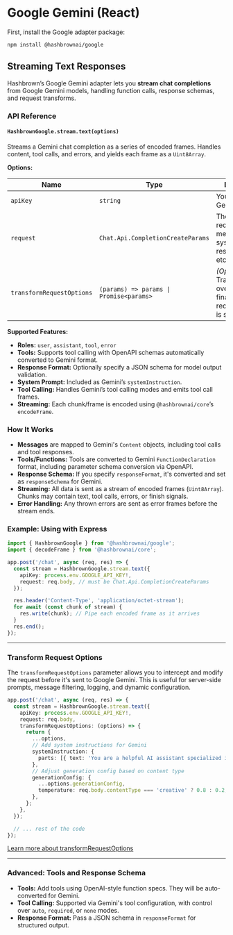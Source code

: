 # Google Gemini (React)

First, install the Google adapter package:

```sh
npm install @hashbrownai/google
```

## Streaming Text Responses

Hashbrown’s Google Gemini adapter lets you **stream chat completions** from Google Gemini models, handling function calls, response schemas, and request transforms.

### API Reference

#### `HashbrownGoogle.stream.text(options)`

Streams a Gemini chat completion as a series of encoded frames. Handles content, tool calls, and errors, and yields each frame as a `Uint8Array`.

**Options:**

| Name                      | Type                                    | Description                                                                    |
| ------------------------- | --------------------------------------- | ------------------------------------------------------------------------------ |
| `apiKey`                  | `string`                                | Your Google Gemini API Key.                                                    |
| `request`                 | `Chat.Api.CompletionCreateParams`       | The chat request: model, messages, tools, system, responseFormat, etc.         |
| `transformRequestOptions` | `(params) => params \| Promise<params>` | _(Optional)_ Transform or override the final Gemini request before it is sent. |

**Supported Features:**

- **Roles:** `user`, `assistant`, `tool`, `error`
- **Tools:** Supports tool calling with OpenAPI schemas automatically converted to Gemini format.
- **Response Format:** Optionally specify a JSON schema for model output validation.
- **System Prompt:** Included as Gemini’s `systemInstruction`.
- **Tool Calling:** Handles Gemini’s tool calling modes and emits tool call frames.
- **Streaming:** Each chunk/frame is encoded using `@hashbrownai/core`’s `encodeFrame`.

### How It Works

- **Messages** are mapped to Gemini's `Content` objects, including tool calls and tool responses.
- **Tools/Functions:** Tools are converted to Gemini `FunctionDeclaration` format, including parameter schema conversion via OpenAPI.
- **Response Schema:** If you specify `responseFormat`, it's converted and set as `responseSchema` for Gemini.
- **Streaming:** All data is sent as a stream of encoded frames (`Uint8Array`). Chunks may contain text, tool calls, errors, or finish signals.
- **Error Handling:** Any thrown errors are sent as error frames before the stream ends.

### Example: Using with Express

```ts
import { HashbrownGoogle } from '@hashbrownai/google';
import { decodeFrame } from '@hashbrownai/core';

app.post('/chat', async (req, res) => {
  const stream = HashbrownGoogle.stream.text({
    apiKey: process.env.GOOGLE_API_KEY!,
    request: req.body, // must be Chat.Api.CompletionCreateParams
  });

  res.header('Content-Type', 'application/octet-stream');
  for await (const chunk of stream) {
    res.write(chunk); // Pipe each encoded frame as it arrives
  }
  res.end();
});
```

---

### Transform Request Options

The `transformRequestOptions` parameter allows you to intercept and modify the request before it's sent to Google Gemini. This is useful for server-side prompts, message filtering, logging, and dynamic configuration.

```ts
app.post('/chat', async (req, res) => {
  const stream = HashbrownGoogle.stream.text({
    apiKey: process.env.GOOGLE_API_KEY!,
    request: req.body,
    transformRequestOptions: (options) => {
      return {
        ...options,
        // Add system instructions for Gemini
        systemInstruction: {
          parts: [{ text: 'You are a helpful AI assistant specialized in technical topics.' }]
        },
        // Adjust generation config based on content type
        generationConfig: {
          ...options.generationConfig,
          temperature: req.body.contentType === 'creative' ? 0.8 : 0.2,
        },
      };
    },
  });

  // ... rest of the code
});
```

[Learn more about transformRequestOptions](/docs/react/concept/transform-request-options)

---

### Advanced: Tools and Response Schema

- **Tools:** Add tools using OpenAI-style function specs. They will be auto-converted for Gemini.
- **Tool Calling:** Supported via Gemini's tool configuration, with control over `auto`, `required`, or `none` modes.
- **Response Format:** Pass a JSON schema in `responseFormat` for structured output.
